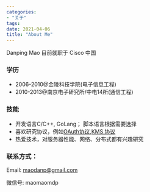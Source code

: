 ```yaml
---
categories:
- "关于"
tags:
date: 2021-04-06
title: "About Me"
---
```


Danping Mao 目前就职于 Cisco 中国

<!--more-->

### 学历
* 2006-2010@金陵科技学院(电子信息工程)
* 2010-2013@南京电子研究所/中电14所(通信工程)

### 技能
* 开发语言C/C++, GoLang； 脚本语言根据需要选择
* 喜欢研究协议，例如[OAuth协议](http://www.rfcreader.com/#rfc6749),[KMS 协议](https://datatracker.ietf.org/doc/html/draft-abiggs-saag-key-management-service-02)
* 热爱技术，对服务器性能、网络、分布式都有兴趣研究

### 联系方式：
Email: maodanp@gmail.com

微信号: maomaomdp

